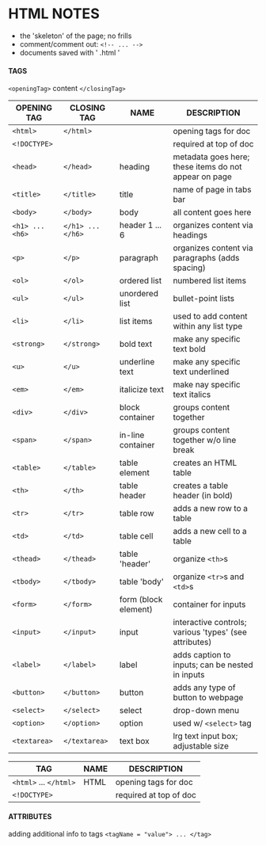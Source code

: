# HTML NOTES
* the 'skeleton' of the page; no frills
* comment/comment out: `<!-- ... -->`
* documents saved with ' .html ' 

#### TAGS
`<openingTag>` content `</closingTag>`

| OPENING TAG      | CLOSING TAG        | NAME                 | DESCRIPTION                                            |
|------------------|--------------------|----------------------|--------------------------------------------------------|
| `<html>`         | `</html>`          |                      | opening tags for doc                                   |
| `<!DOCTYPE>`     |                    |                      | required at top of doc                                 |
| `<head>`         | `</head>`          | heading              | metadata goes here; these items do not appear on page  |
| `<title>`        | `</title>`         | title                | name of page in tabs bar                               |
| `<body>`         | `</body>`          | body                 | all content goes here                                  |
| `<h1> ... <h6> ` | `</h1> ... </h6> ` | header 1 ... 6       | organizes content via headings                         |
| `<p>`            | `</p>`             | paragraph            | organizes content via paragraphs (adds spacing)        |
| `<ol>`           | `</ol>`            | ordered list         | numbered list items                                    |
| `<ul>`           | `</ul>`            | unordered list       | bullet-point lists                                     |
| `<li>`           | `</li>`            | list items           | used to add content within any list type               |
| `<strong>`       | `</strong>`        | bold text            | make any specific text bold                            |
| `<u>`            | `</u>`             | underline text       | make any specific text underlined                      |
| `<em>`           | `</em>`            | italicize text       | make nay specific text italics                         |
| `<div>`          | `</div>`           | block container      | groups content together                                |
| `<span>`         | `</span>`          | in-line container    | groups content together w/o line break                 |
| `<table>`        | `</table>`         | table element        | creates an HTML table                                  |
| `<th>`           | `</th>`            | table header         | creates a table header (in bold)                       |
| `<tr>`           | `</tr>`            | table row            | adds a new row to a table                              |
| `<td>`           | `</td>`            | table cell           | adds a new cell to a table                             |
| `<thead>`        | `</thead>`         | table 'header'       | organize `<th>`s                                       |
| `<tbody>`        | `</tbody>`         | table 'body'         | organize `<tr>`s and `<td>`s                           |
| `<form>`         | `</form>`          | form (block element) | container for inputs                                   |
| `<input>`        | `</input>`         | input                | interactive controls; various 'types' (see attributes) |
| `<label>`        | `</label>`         | label                | adds caption to inputs; can be nested in inputs        |
| `<button>`       | `</button>`        | button               | adds any type of button to webpage                     |
| `<select>`       | `</select>`        | select               | drop-down menu                                         |
| `<option>`       | `</option>`        | option               | used w/ `<select>` tag                                 |
| `<textarea>`     | `</textarea>`      | text box             | lrg text input box; adjustable size                    |

| TAG                    | NAME | DESCRIPTION            |
|------------------------|------|------------------------|
| `<html>` ... `</html>` | HTML | opening tags for doc   |
| `<!DOCTYPE>`           |      | required at top of doc |



#### ATTRIBUTES
adding additional info to tags
`<tagName = "value"> ... </tag>`


